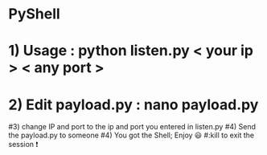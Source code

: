 # PyShell
# 1) Usage : python listen.py < your ip > < any port >
  # 2) Edit payload.py : nano payload.py
  #3) change IP and port to the ip and port you entered in listen.py 
  #4) Send the payload.py to someone
  #4) You got the Shell; Enjoy 😃
  #:kill to exit the session ❗
  
